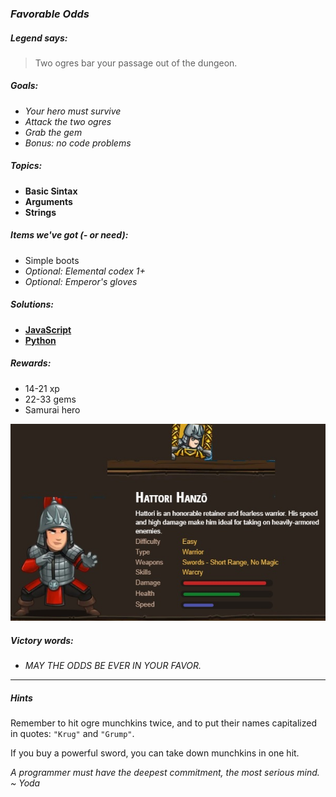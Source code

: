 ### _Favorable Odds_

##### _Legend says:_
> Two ogres bar your passage out of the dungeon.

##### _Goals:_
+ _Your hero must survive_
+ _Attack the two ogres_
+ _Grab the gem_
+ _Bonus: no code problems_

##### _Topics:_
+ **Basic Sintax**
+ **Arguments**
+ **Strings**

##### _Items we've got (- or need):_
+ Simple boots
+ _Optional: Elemental codex 1+_
+ _Optional: Emperor's gloves_

##### _Solutions:_
+ **[JavaScript](favorableOdds.js)**
+ **[Python](favorable_odds.py)**

##### _Rewards:_
+ 14-21 xp
+ 22-33 gems
+ Samurai hero

![](img/hatori.jpg)

##### _Victory words:_
+ _MAY THE ODDS BE EVER IN YOUR FAVOR._

___

##### _Hints_

Remember to hit ogre munchkins twice, and to put their names capitalized in quotes: `"Krug"` and `"Grump"`.

If you buy a powerful sword, you can take down munchkins in one hit.

_A programmer must have the deepest commitment, the most serious mind. ~ Yoda_
